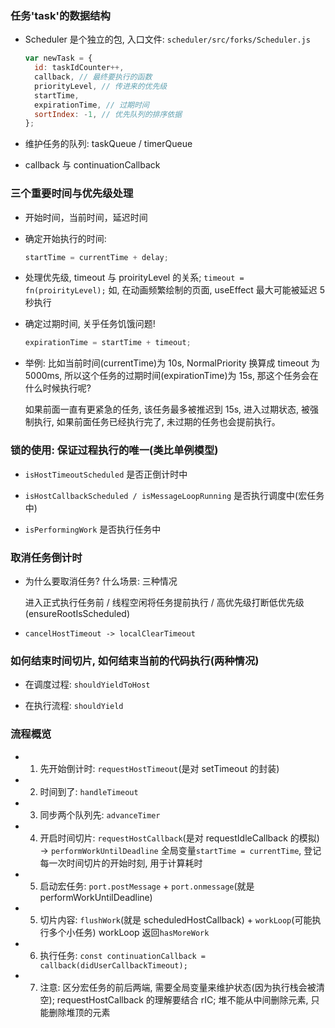 ### 任务'task'的数据结构

- Scheduler 是个独立的包, 入口文件: `scheduler/src/forks/Scheduler.js`
  ```javascript
  var newTask = {
    id: taskIdCounter++,
    callback, // 最终要执行的函数
    priorityLevel, // 传进来的优先级
    startTime,
    expirationTime, // 过期时间
    sortIndex: -1, // 优先队列的排序依据
  };
  ```
- 维护任务的队列: taskQueue / timerQueue

- callback 与 continuationCallback

### 三个重要时间与优先级处理

- 开始时间，当前时间，延迟时间

- 确定开始执行的时间:

  ```javascript
  startTime = currentTime + delay;
  ```

- 处理优先级, timeout 与 proirityLevel 的关系; `timeout = fn(proirityLevel);`
  如, 在动画频繁绘制的页面, useEffect 最大可能被延迟 5 秒执行

- 确定过期时间, 关乎任务饥饿问题!

  ```javascript
  expirationTime = startTime + timeout;
  ```

- 举例: 比如当前时间(currentTime)为 10s, NormalPriority 换算成 timeout 为 5000ms,
  所以这个任务的过期时间(expirationTime)为 15s, 那这个任务会在什么时候执行呢?

  如果前面一直有更紧急的任务, 该任务最多被推迟到 15s, 进入过期状态, 被强制执行,
  如果前面任务已经执行完了, 未过期的任务也会提前执行。

### 锁的使用: 保证过程执行的唯一(类比单例模型)

- `isHostTimeoutScheduled` 是否正倒计时中

- `isHostCallbackScheduled / isMessageLoopRunning` 是否执行调度中(宏任务中)

- `isPerformingWork` 是否执行任务中

### 取消任务倒计时

- 为什么要取消任务? 什么场景: 三种情况

  进入正式执行任务前 / 线程空闲将任务提前执行 / 高优先级打断低优先级(ensureRootIsScheduled)

- `cancelHostTimeout -> localClearTimeout`

### 如何结束时间切片, 如何结束当前的代码执行(两种情况)

- 在调度过程: `shouldYieldToHost`

- 在执行流程: `shouldYield`

### 流程概览

- 1. 先开始倒计时: `requestHostTimeout`(是对 setTimeout 的封装)

- 2. 时间到了: `handleTimeout`

- 3. 同步两个队列先: `advanceTimer`

- 4. 开启时间切片: `requestHostCallback`(是对 requestIdleCallback 的模拟) -> `performWorkUntilDeadline`
     全局变量`startTime = currentTime`, 登记每一次时间切片的开始时刻, 用于计算耗时

- 5. 启动宏任务: `port.postMessage` + `port.onmessage`(就是 performWorkUntilDeadline)

- 5. 切片内容: `flushWork`(就是 scheduledHostCallback) + `workLoop`(可能执行多个小任务)
     workLoop 返回`hasMoreWork`

- 6. 执行任务: `const continuationCallback = callback(didUserCallbackTimeout);`

- 7. 注意: 区分宏任务的前后两端, 需要全局变量来维护状态(因为执行栈会被清空);
     requestHostCallback 的理解要结合 rIC;
     堆不能从中间删除元素, 只能删除堆顶的元素
